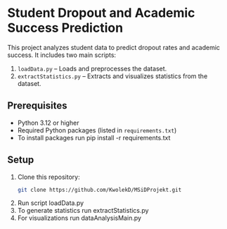 # Student Dropout and Academic Success Prediction

This project analyzes student data to predict dropout rates and academic success. It includes two main scripts:
1. `loadData.py` – Loads and preprocesses the dataset.
2. `extractStatistics.py` – Extracts and visualizes statistics from the dataset.

## Prerequisites

- Python 3.12 or higher
- Required Python packages (listed in `requirements.txt`)
- To install packages run pip install -r requirements.txt

## Setup

1. Clone this repository:
   ```bash
   git clone https://github.com/KwolekD/MSiDProjekt.git

2. Run script loadData.py
3. To generate statistics run extractStatistics.py
4. For visualizations run dataAnalysisMain.py